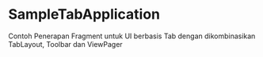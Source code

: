 # SampleTabApplication
Contoh Penerapan Fragment untuk UI berbasis Tab dengan dikombinasikan TabLayout, Toolbar dan ViewPager

